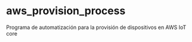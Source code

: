 # aws_provision_process
Programa de automatización para la provisión de dispositivos en AWS IoT core
